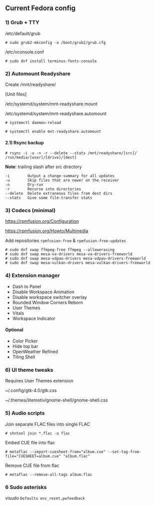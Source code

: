 ## Current Fedora config

### 1) Grub + TTY 

/etc/default/grub

`# sudo grub2-mkconfig -o /boot/grub2/grub.cfg`

/etc/vconsole.conf

`# sudo dnf install terminus-fonts-console`

### 2) Automount Readyshare

Create /mnt/readyshare/

[Unit files]

/etc/systemd/system/mnt-readyshare.mount 

/etc/systemd/system/mnt-readyshare.automount

`# systemctl daemon-reload`

`# systemctl enable mnt-readyshare.automount`

#### 2.1) Rsync backup

`# rsync -i -u -n -r --delete --stats /mnt/readyshare/[src]/ /run/media/[user]/[drive]/[dest]`

**Note**: trailing slash after src directory

```
-i        Output a change-summary for all updates
-u        Skip files that are newer on the receiver
-n        Dry-run
-r        Recurse into directories
--delete  Delete extraneous files from dest dirs
--stats   Give some file-transfer stats
```

### 3) Codecs (minimal)

https://rpmfusion.org/Configuration

https://rpmfusion.org/Howto/Multimedia

Add repositories `rpmfusion-free` & `rpmfusion-free-updates`

```
# sudo dnf swap ffmpeg-free ffmpeg --allowerasing
# sudo dnf swap mesa-va-drivers mesa-va-drivers-freeworld
# sudo dnf swap mesa-vdpau-drivers mesa-vdpau-drivers-freeworld
# sudo dnf swap mesa-vulkan-drivers mesa-vulkan-drivers-freeworld
```

### 4) Extension manager
- Dash to Panel
- Disable Workspace Animation
- Disable workspace switcher overlay
- Rounded Window Corners Reborn
- User Themes
- Vitals
- Workspace Indicator
  
#### Optional
- Color Picker
- Hide top bar
- OpenWeather Refined
- Tiling Shell

### 6) UI theme tweaks

Requires User Themes extension 

~/.config/gtk-4.0/gtk.css

~/.themes/litemotiv/gnome-shell/gnome-shell.css

### 5) Audio scripts

Join separate FLAC files into single FLAC

`# shntool join *.flac -o flac`

Embed CUE file into flac

`# metaflac --import-cuesheet-from="album.cue" --set-tag-from-file="CUESHEET=album.cue" "album.flac"`

Remove CUE file from flac

`# metaflac --remove-all-tags album.flac`

### 6 Sudo asterisks
visudo
`Defaults env_reset,pwfeedback`
